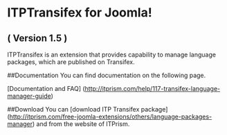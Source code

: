ITPTransifex for Joomla! 
==========================
( Version 1.5 )
--------------------------

ITPTransifex is an extension that provides capability to manage language packages, which are published on Transifex.

##Documentation
You can find documentation on the following page.

[Documentation and FAQ] (http://itprism.com/help/117-transifex-language-manager-guide)

##Download
You can [download ITP Transifex package] (http://itprism.com/free-joomla-extensions/others/language-packages-manager) and from the website of ITPrism.